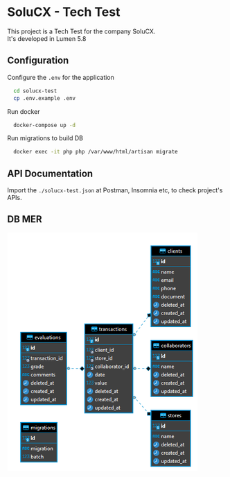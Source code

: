 # SoluCX - Tech Test

This project is a Tech Test for the company SoluCX. \
It's developed in Lumen 5.8

## Configuration

Configure the `.env` for the application
```bash
  cd solucx-test
  cp .env.example .env
```

Run docker
```bash
  docker-compose up -d
```

Run migrations to build DB
```bash
  docker exec -it php php /var/www/html/artisan migrate
```

## API Documentation

Import the `./solucx-test.json` at Postman, Insomnia etc, to check project's APIs.


## DB MER
![image](mer_solucx_test.png)

